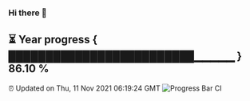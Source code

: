 ### Hi there 👋
⏳ Year progress { █████████████████████████▁▁▁▁▁ } 86.10 %
---
⏰ Updated on Thu, 11 Nov 2021 06:19:24 GMT
![Progress Bar CI](https://github.com/liununu/liununu/workflows/Progress%20Bar%20CI/badge.svg)
